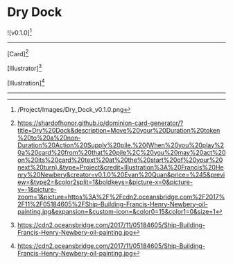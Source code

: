 # Dry Dock

![v0.1.0][^v0.1.0]

---

[Card][^Card]

[Illustrator][^Illustration]

[Illustration][^Illustration]

---

[^Card]: https://shardofhonor.github.io/dominion-card-generator/?title=Dry%20Dock&description=Move%20your%20Duration%20token%20to%20a%20non-Duration%20Action%20Supply%20pile.%20(When%20you%20play%20a%20card%20from%20that%20pile%2C%20you%20may%20act%20on%20its%20card%20text%20at%20the%20start%20of%20your%20next%20turn).&type=Project&credit=Illustration%3A%20Francis%20Henry%20Newbery&creator=v0.1.0%20Evan%20Quan&price=%245&preview=&type2=&color2split=1&boldkeys=&picture-x=0&picture-y=-1&picture-zoom=1&picture=https%3A%2F%2Fcdn2.oceansbridge.com%2F2017%2F11%2F05184605%2FShip-Building-Francis-Henry-Newbery-oil-painting.jpg&expansion=&custom-icon=&color0=15&color1=0&size=1
[^Illustrator]: https://en.wikipedia.org/wiki/Francis_Henry_Newbery
[^Illustration]: https://cdn2.oceansbridge.com/2017/11/05184605/Ship-Building-Francis-Henry-Newbery-oil-painting.jpg
[^v0.1.0]: /Project/Images/Dry_Dock_v0.1.0.png
